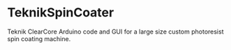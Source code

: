 # TeknikSpinCoater
Teknik ClearCore Arduino code and GUI for a large size custom photoresist spin coating machine.

